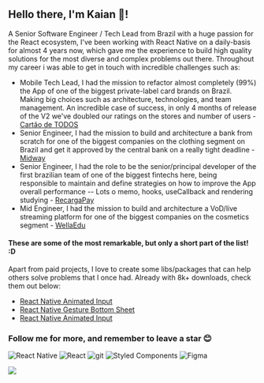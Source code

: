 ## Hello there, I'm Kaian 👋!

A Senior Software Engineer / Tech Lead from Brazil with a huge passion for the React ecosystem, I've been working with React Native on a daily-basis for almost 4 years now, which gave me the experience to build high quality solutions for the most diverse and complex problems out there. Throughout my career i was able to get in touch with incredible challenges such as:

- Mobile Tech Lead, I had the mission to refactor almost completely (99%) the App of one of the biggest private-label card brands on Brazil. Making big choices such as architecture, technologies, and team management. An incredible case of success, in only 4 months of release of the V2 we've doubled our ratings on the stores and number of users - [Cartão de TODOS](https://cartaodetodos.com.br/)
- Senior Engineer, I had the mission to build and architecture a bank from scratch for one of the biggest companies on the clothing segment on Brazil and get it approved by the central bank on a really tight deadline - [Midway](https://www.midway.com.br/)
- Senior Engineer, I had the role to be the senior/principal developer of the first brazilian team of one of the biggest fintechs here, being responsible to maintain and define strategies on how to improve the App overall performance -- Lots o memo, hooks, useCallback and rendering studying - [RecargaPay](https://recargapay.com.br/)
- Mid Engineer, I had the mission to build and architecture a VoD/live streaming platform for one of the biggest companies on the cosmetics segment - [WellaEdu](https://www.wellaedu.com.br/)

#### These are some of the most remarkable, but only a short part of the list! :D

Apart from paid projects, I love to create some libs/packages that can help others solve problems that I once had. Already with 8k+ downloads, check them out below:

- [React Native Animated Input](https://github.com/kcotias/react-native-animated-progress)
- [React Native Gesture Bottom Sheet](https://github.com/kcotias/react-native-gesture-bottom-sheet)
- [React Native Animated Input](https://github.com/kcotias/react-native-animated-input)

### Follow me for more, and remember to leave a star 😊

<p>
  <img alt="React Native" src="https://img.shields.io/badge/-React_Native-45b8d8?style=flat-rounded&logo=react&logoColor=white" />
  <img alt="React" src="https://img.shields.io/badge/-React-20242a?style=flat-rounded&logo=react&logoColor=61dafb" />
  <img alt="git" src="https://img.shields.io/badge/-Git-F05032?style=flat-rounded&logo=git&logoColor=white" />
  <img alt="Styled Components" src="https://img.shields.io/badge/-Styled_Components-db7092?style=flat-rounded&logo=styled-components&logoColor=white" />
  <img alt="Figma" src="https://img.shields.io/badge/-Figma-111111?style=flat-rounded&logo=Figma&logoColor=white" />
</p>

  <img align="center" src="https://github-readme-stats.vercel.app/api?username=kcotias&show_icons=true&theme=vue-dark&count_private=true" />

